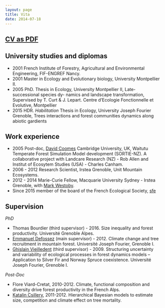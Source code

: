 ```yaml
---
layout: page
title: Vita
date: 2014-07-18
---
```


<h2> <a href="{{ url }}/pdfs/cv.pdf">CV as PDF</a>  </h2>


University studies and diplomas
---------

* 2001 French Institute of Forestry, Agricultural and Environmental Engineering, FIF-ENGREF Nancy.
* 2001 Master in Ecology and Evolutionary biology, University Montpellier II.
* 2005 PhD. Thesis in Ecology, University Montpellier II, Late- successional species dy- namics and landscape transformation, Supervised by T. Curt & J. Lepart.
Centre d’Ecologie Fonctionnelle et Evolutive, Montpellier
* 2015 HDR. *Habilitation* Thesis in Ecology, University Joseph Fourier Grenoble, Trees interactions and forest communities dynamics along abiotic gardients


Work experience
----------

* 2005 Post-doc, [David Coomes](http://www.plantsci.cam.ac.uk/directory/coomes-david) Cambridge University, UK, Waitutu Temperate
  Forest Simulation Model development (SORTIE-NZ). A collaborative
  project with Landcare Research (NZ) - Rob Allen and Institut of
  Ecosytem Studies (USA) - Charles Canham.
* 2006 - 2012 Research Scientist, Irstea Grenoble, Unit Mountain Ecosystems.
* 2012 - 2014 Marie-Curie Fellow, Macquarie University Sydney - Irstea
  Grenoble, with [Mark Westoby](http://bio.mq.edu.au/research/groups/ecology/westoby/mark.htm).
* Since 2015 member of the board of the French Ecological Society, [sfe](https://www.sfecologie.org/)

Supervision
----------

*PhD*

* Thomas Bourdier (third supervisor) - 2016. Size
  inequality and forest productivity. Université Grenoble Alpes.
* [Emmanuel Defossez](https://scholar.google.fr/citations?user=g7WY2mYAAAAJ&hl=fr) (main supervisor) - 2012. Climate change and
  tree recruitment in mountain forest. Université Joseph Fourier,
  Grenoble I.
* [Ghislain Vieilledent](https://ghislainv.github.io/) (third supervisor) - 2009. Structuring
  uncertainty and variability of ecological processes in forest
  dynamics models – Application to Silver Fir and Norway Spruce
  coexistence. Université Joseph Fourier,
  Grenoble I.


*Post-Doc*

* Flore Viard-Cretat, 2010-2012. Climate, functional composition and diversity drive forest productivity in the French Alps.
* [Katalin Csillery](https://sites.google.com/site/katalincsillery/), 2011-2012. Hierarchical Bayesian
  models to estimate size, competition and climate effect on tree mortality.


<!-- *Master I* -->

<!-- * Guillaume Consoli, Pine recruitment, -->
<!--   vegetation competition and climate change. -->
<!-- * Jeanne Pottier, Tree recruitment along an elevation gradient. -->
